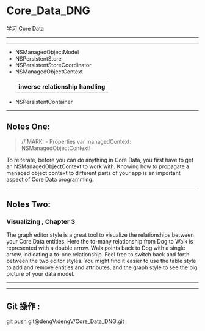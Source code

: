 # Core_Data_DNG


学习 Core Data








<hr>



<hr>


<ul>

<li>
NSManagedObjectModel

</li>

<li>
NSPersistentStore

</li>

<li>
NSPersistentStoreCoordinator

</li>

<li>
NSManagedObjectContext

<table>
<tr>
<th>
inverse relationship handling

</th>

</tr>

</table>

</li>

<li>
NSPersistentContainer

</li>
</ul>

<hr>





## Notes One:


> // MARK: - Properties
> var managedContext: NSManagedObjectContext!


To reiterate, before you can do anything in Core Data, you first have to get an NSManagedObjectContext to work with. Knowing how to propagate a managed object context to different parts of your app is an important aspect of Core Data programming.

<hr>

## Notes Two: 

### Visualizing , Chapter 3

The graph editor style is a great tool to visualize the relationships between your Core Data entities. Here the to-many relationship from Dog to Walk is represented with a double arrow. Walk points back to Dog with a single arrow, indicating a to-one relationship.
Feel free to switch back and forth between the two editor styles. You might find it easier to use the table style to add and remove entities and attributes, and the graph style to see the big picture of your data model.





<hr>



<hr>





## Git 操作 :

git push git@dengV:dengV/Core_Data_DNG.git
